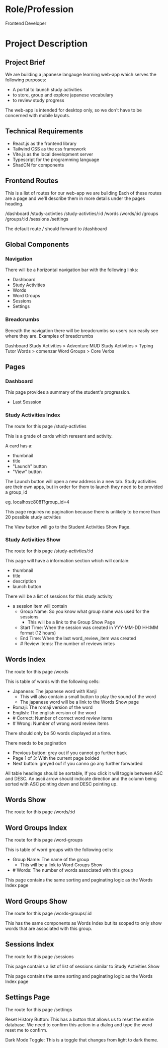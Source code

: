 # Role/Profession

Frontend Developer

# Project Description

## Project Brief

We are building a japanese langauge learning web-app which serves the following purposes:
- A portal to launch study activities
- to store, group and explore japanese vocabulary
- to review study progress

The web-app is intended for desktop only, so we don't have to be concerned with mobile layouts.

## Technical Requirements

- React.js as the frontend library
- Tailwind CSS as the css framework
- Vite.js as the local development server
- Typescript for the programming language
- ShadCN for components

## Frontend Routes

This is a list of routes for our web-app we are building
Each of these routes are a page and we'll describe them
in more details under the pages heading.

/dashboard
/study-activties
/study-activties/:id
/words
/words/:id
/groups
/groups/:id
/sessions
/settings

The default route / should forward to /dashboard

## Global Components

### Navigation 

There will be a horizontal navigation bar with the following links:
- Dashboard
- Study Activities
- Words
- Word Groups
- Sessions
- Settings

### Breadcrumbs

Beneath the navigation there will be breadcrumbs so users can easily
see where they are. Examples of breadcrumbs

Dashboard
Study Activities > Adventure MUD
Study Activities > Typing Tutor
Words > comenzar
Word Groups > Core Verbs

## Pages

### Dashboard

This page provides a summary of the student's progression.

- Last Sesssion

### Study Activities Index

The route for this page /study-activties

This is a grade of cards which reresent and activity.

A card has a:
- thumbnail
- title
- "Launch" button
- "View" button

The Launch button will open a new address in a new tab.
Study activities are their own apps, but in order for them
to launch they need to be provided a group_id

eg. localhost:8081?group_id=4

This page requires no pagination because there is unlikely
to be more than 20 possible study actvities

The View button will go to the Student Activities Show Page.

### Study Activities Show

The route for this page /study-activties/:id

This page will have a information section which will contain:
- thumbnail
- title
- description
- launch button

There will be a list of sessions for this study activity
  - a session item will contain
    - Group Name: So you know what group name was used for the sessions
      - This will be a link to the Group Show Page
    - Start Time: When the session was created in YYY-MM-DD HH:MM format (12 hours)
    - End Time: When the last word_review_item was created
    - \# Review Items:  The number of reviews imtes

## Words Index

The route for this page /words

This is table of words with the following cells:
- Japanese: The japanese word with Kanji
  - This will also contain a small button to play the sound of the word
  - The japanese word will be a link to the Words Show page
- Romaji: The romaji version of the word
- English: The english version of the word
- \# Correct: Number of correct word review items
- \# Wrong: Number of wrong word review items

There should only be 50 words displayed at a time.

There needs to be pagination
  - Previous button: grey out if you cannot go further back
  - Page 1 of 3: With the current page bolded
  - Next button: greyed ouf if you canno go any further forwarded

All table headings should be sortable, If you click it will toggle between ASC and DESC.
An ascii arrow should indicate direction and the column being sorted with ASC pointing down and DESC pointing up.

## Words Show

The route for this page /words/:id

## Word Groups Index

The route for this page /word-groups

This is table of word groups with the following cells:
- Group Name: The name of the group
  - This will be a link to Word Groups Show
- \# Words: The number of words associated with this group

This page contains the same sorting and paginating logic as the Words Index page

## Word Groups Show

The route for this page /words-groups/:id

This has the same components as Words Index but its scoped to only show
words that are associated with this group.

## Sessions Index

The route for this page /sessions

This page contains a list of list of sessions similar to Study Activities Show

This page contains the same sorting and paginating logic as the Words Index page

## Settings Page

The route for this page /settings

Reset History Button: This has a button that allows us to reset the entire database.
We need to confirm this action in a dialog and type the word reset me to confirm.

Dark Mode Toggle: This is a toggle that changes from light to dark theme.
